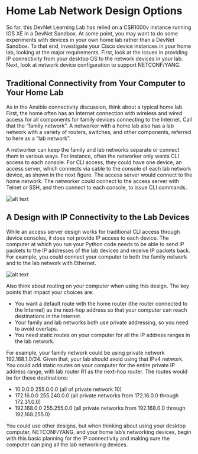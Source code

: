 # Home Lab Network Design Options

So far, this DevNet Learning Lab has relied on a CSR1000v instance running IOS XE in a DevNet Sandbox. At some point, you may want to do some experiments with devices in your own home lab rather than a DevNet Sandbox. To that end, investigate your Cisco device instances in your home lab, looking at the major requirements. First, look at the issues in providing IP connectivity from your desktop OS to the network devices in your lab. Next, look at network device configuration to support NETCONF/YANG.

## Traditional Connectivity from Your Computer to Your Home Lab

As in the Ansible connectivity discussion, think about a typical home lab. First, the home often has an Internet connection with wireless and wired access for all components for family devices connecting to the Internet. Call that the “family network”. A networker with a home lab also has a lab network with a variety of routers, switches, and other components, referred to here as a “lab network”.

A networker can keep the family and lab networks separate or connect them in various ways. For instance, often the networker only wants CLI access to each console. For CLI access, they could have one device, an access server, which connects via cable to the console of each lab network device, as shown in the next figure. The access server would connect to the home network. The networker could connect to the access server with Telnet or SSH, and then connect to each console, to issue CLI commands.

![alt text](/posts/files/02-netconf-04-home-lab-netconf/assets/images/desktop-4-09.png)


## A Design with IP Connectivity to the Lab Devices

While an access server design works for traditional CLI access through device consoles, it does not provide IP access to each device. The computer at which you run your Python code needs to be able to send IP packets to the IP addresses of the lab devices and receive IP packets back. For example, you could connect your computer to both the family network and to the lab network with Ethernet.

![alt text](/posts/files/02-netconf-04-home-lab-netconf/assets/images/desktop-4-10.png)


Also think about routing on your computer when using this design. The key points that impact your choices are:

-   You want a default route with the home router (the router connected to the Internet) as the next-hop address so that your computer can reach destinations in the Internet.
-   Your family and lab networks both use private addressing, so you need to avoid overlaps.
-   You need static routes on your computer for all the IP address ranges in the lab network.

For example, your family network could be using private network 192.168.1.0/24. Given that, your lab should avoid using that IPv4 network. You could add static routes on your computer for the entire private IP address range, with lab router R1 as the next-hop router. The routes would be for these destinations:

-   10.0.0.0 255.0.0.0 (all of private network 10)
-   172.16.0.0 255.240.0.0 (all private networks from 172.16.0.0 through 172.31.0.0)
-   192.168.0.0 255.255.0.0 (all private networks from 192.168.0.0 through 192.168.255.0)

You could use other designs, but when thinking about using your desktop computer, NETCONF/YANG, and your home lab’s networking devices, begin with this basic planning for the IP connectivity and making sure the computer can ping all the lab networking devices.
